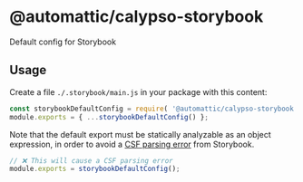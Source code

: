# @automattic/calypso-storybook

Default config for Storybook

## Usage

Create a file `./.storybook/main.js` in your package with this content:

```js
const storybookDefaultConfig = require( '@automattic/calypso-storybook' );
module.exports = { ...storybookDefaultConfig() };
```

Note that the default export must be statically analyzable as an object expression, in order to avoid a [CSF parsing error](https://github.com/storybookjs/storybook/issues/26778) from Storybook.

```js
// ❌ This will cause a CSF parsing error
module.exports = storybookDefaultConfig();
```
